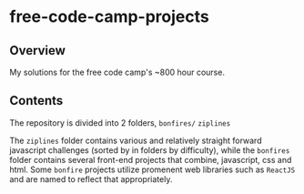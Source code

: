 # free-code-camp-projects
## Overview
My solutions for the free code camp's ~800 hour course.

## Contents
The repository is divided into 2 folders,
`bonfires/`
`ziplines`

The `ziplines` folder contains various and relatively straight forward javascript challenges (sorted by in folders by difficulty), while the `bonfires` folder contains several front-end projects that combine, javascript, css and html. Some `bonfire` projects utilize promenent web libraries such as `ReactJS` and are named to reflect that appropriately.
